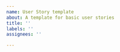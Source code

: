 ```yaml
---
name: User Story template
about: A template for basic user stories
title: ''
labels: ''
assignees: ''

---
```



